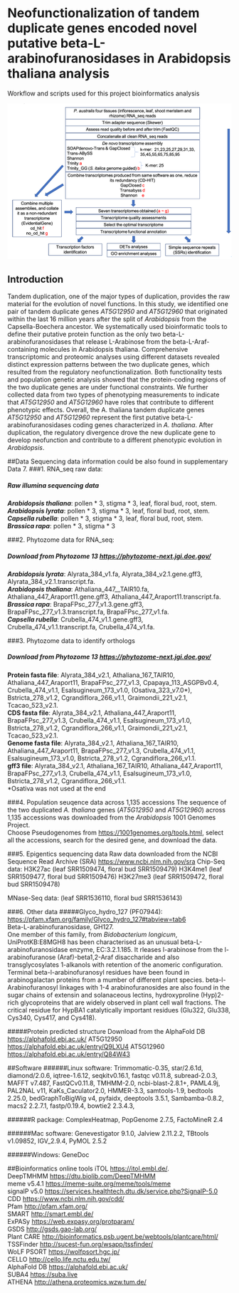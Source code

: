 # Neofunctionalization of tandem duplicate genes encoded novel putative beta-L-arabinofuranosidases in Arabidopsis thaliana analysis
Workflow and scripts used for this project bioinformatics analysis


![](https://github.com/tobytaogla/Phragmites-australis-transcriptome-optimal-assembly/blob/main/Flowchart.png)


## Introduction
Tandem duplication, one of the major types of duplication, provides the raw material for the evolution of novel functions. In this study, we identified one pair of tandem duplicate genes *AT5G12950* and *AT5G12960* that originated within the last 16 million years after the split of *Arabidopsis* from the Capsella-Boechera ancestor. We systematically used bioinformatic tools to define their putative protein function as the only two beta-L-arabinofuranosidases that release L-Arabinose from the beta-L-Araf-containing molecules in Arabidopsis thaliana. Comprehensive transcriptomic and proteomic analyses using different datasets revealed distinct expression patterns between the two duplicate genes, which resulted from the regulatory neofunctionalization. Both functionality tests and population genetic analysis showed that the protein-coding regions of the two duplicate genes are under functional constraints. We further collected data from two types of phenotyping measurements to indicate that *AT5G12950* and *AT5G12960* have roles that contribute to different phenotypic effects. Overall, the A. thaliana tandem duplicate genes *AT5G12950* and *AT5G12960* represent the first putative beta-L-arabinofuranosidases coding genes characterized in *A. thaliana*. After duplication, the regulatory divergence drove the new duplicate gene to develop neofunction and contribute to a different phenotypic evolution in *Arabidopsis*. 

##Data 
Sequencing data information could be also found in supplementary Data 7.
###1. RNA_seq raw data:
##### Raw illumina sequencing data 
***Arabidopsis thaliana***: pollen * 3, stigma * 3, leaf, floral bud, root, stem. 	
***Arabidopsis lyrata***: pollen * 3, stigma * 3, leaf, floral bud, root, stem.  
***Capsella rubella***: pollen * 3, stigma * 3, leaf, floral bud, root, stem.  
***Brassica rapa***: pollen * 3, stigma * 3
	
###2. Phytozome data for RNA\_seq: 
##### Download from Phytozome 13 <https://phytozome-next.jgi.doe.gov/> 
***Arabidopsis lyrata***: Alyrata\_384\_v1.fa, Alyrata_384\_v2.1.gene.gff3,  Alyrata\_384\_v2.1.transcript.fa.    
***Arabidopsis thaliana***: Athaliana\_447\__TAIR10.fa, Athaliana\_447\_Araport11.gene.gff3,  Athaliana\_447\_Araport11.transcript.fa.  
***Brassica rapa***: BrapaFPsc\_277\_v1.3.gene.gff3,  BrapaFPsc\_277\_v1.3.transcript.fa,  BrapaFPsc\_277\_v1.fa.   
***Capsella rubella***: Crubella\_474\_v1.1.gene.gff3,  Crubella\_474\_v1.1.transcript.fa,  Crubella\_474\_v1.fa.

###3. Phytozome data to identify orthologs
##### Download from Phytozome 13 <https://phytozome-next.jgi.doe.gov/> 
**Protein fasta file**: Alyrata\_384\_v2.1, Athaliana\_167\_TAIR10, Athaliana\_447\_Araport11, BrapaFPsc\_277\_v1.3, Cpapaya\_113\_ASGPBv0.4, Crubella\_474\_v1.1, Esalsugineum\_173\_v1.0, (Osativa\_323\_v7.0*), Bstricta\_278\_v1.2, Cgrandiflora\_266\_v1.1, Graimondii\_221\_v2.1, Tcacao\_523\_v2.1.  
**CDS fasta file**: Alyrata\_384\_v2.1, Athaliana\_447\_Araport11, BrapaFPsc\_277\_v1.3, Crubella\_474\_v1.1, Esalsugineum\_173\_v1.0, Bstricta\_278\_v1.2, Cgrandiflora\_266\_v1.1, Graimondii\_221\_v2.1, Tcacao\_523\_v2.1.   
**Genome fasta file**: Alyrata\_384\_v2.1, Athaliana\_167\_TAIR10, Athaliana\_447\_Araport11, BrapaFPsc\_277\_v1.3, Crubella\_474\_v1.1, Esalsugineum\_173\_v1.0, Bstricta\_278\_v1.2, Cgrandiflora\_266\_v1.1.  
**gff3 file**: Alyrata\_384\_v2.1, Athaliana\_167\_TAIR10, Athaliana\_447\_Araport11, BrapaFPsc\_277\_v1.3, Crubella\_474\_v1.1, Esalsugineum\_173\_v1.0, Bstricta\_278\_v1.2, Cgrandiflora\_266\_v1.1.   
*Osativa was not used at the end

###4. Population seuqence data across 1,135 accessions
The sequence of the two duplicated *A. thaliana* genes (*AT5G12950* and *AT5G12960*) across 1,135 accessions was downloaded from the *Arabidopsis* 1001 Genomes Project.  
Choose Pseudogenomes from <https://1001genomes.org/tools.html>, select all the accessions, search for the desired gene, and download the data.  

###5. Epigentics sequencing data
Raw data downloaded from the NCBI Sequence Read Archive (SRA) <https://www.ncbi.nlm.nih.gov/sra>
Chip-Seq data:
H3K27ac  (leaf SRR1509474, floral bud SRR1509479)
H3K4me1  (leaf SRR1509477, floral bud SRR1509476)
H3K27me3 (leaf SRR1509472, floral bud SRR1509478) 

MNase-Seq data: (leaf SRR1536110, floral bud SRR1536143)


###6. Other data
#####Glyco_hydro_127 (PF07944): <https://pfam.xfam.org/family/Glyco_hydro_127#tabview=tab6>  
Beta-L-arabinofuranosidase, GH127.  
One member of this family, from *Bidobacterium longicum*, UniProtKB:E8MGH8 has been characterised as an unusual beta-L-arabinofuranosidase enzyme, EC:3.2.1.185. It rleases l-arabinose from the l-arabinofuranose (Araf)-beta1,2-Araf disaccharide and also transglycosylates 1-alkanols with retention of the anomeric configuration. Terminal beta-l-arabinofuranosyl residues have been found in arabinogalactan proteins from a mumber of different plant species. beta-l-Arabinofuranosyl linkages with 1-4 arabinofuranosides are also found in the sugar chains of extensin and solanaceous lectins, hydroxyproline (Hyp)2-rich glycoproteins that are widely observed in plant cell wall fractions. The critical residue for HypBA1 catalytically important residues (Glu322, Glu338, Cys340, Cys417, and Cys418).

#####Protein predicted structure
Download from the AlphaFold DB <https://alphafold.ebi.ac.uk/> 
AT5G12950 <https://alphafold.ebi.ac.uk/entry/Q9LXU4>
AT5G12960 <https://alphafold.ebi.ac.uk/entry/Q84W43>

##Software
######Linux software:
Trimmomatic-0.35, star/2.6.1d, diamond/2.0.6, iqtree-1.6.12, seqkitv0.16.1, fastqc v0.11.8, subread-2.0.3, MAFFT v7.487, FastQCv0.11.8, TMHMM-2.0, ncbi-blast-2.8.1+, PAML4.9j, PAL2NAL v11, KaKs_Caculator2.0, HMMER-3.3, samtools-1.9, bedtools 2.25.0, bedGraphToBigWig v4, pyfaidx, deeptools 3.5.1, Sambamba-0.8.2, macs2 2.2.7.1, fastp/0.19.4, bowtie2 2.3.4.3, 

######R package: 
ComplexHeatmap, PopGenome 2.7.5, FactoMineR 2.4

######Mac software: 
Genevestigator 9.1.0, Jalview 2.11.2.2, TBtools v1.09852,  IGV_2.9.4, PyMOL 2.5.2

######Windows:
GeneDoc
 

##Bioinformatics online tools
iTOL <https://itol.embl.de/>.   
DeepTMHMM <https://dtu.biolib.com/DeepTMHMM>   
meme v5.4.1 <https://meme-suite.org/meme/tools/meme>  
signalP v5.0 <https://services.healthtech.dtu.dk/service.php?SignalP-5.0>  
CDD <https://www.ncbi.nlm.nih.gov/cdd/>  
Pfam <http://pfam.xfam.org/>    
SMART <http://smart.embl.de/>   
ExPASy <https://web.expasy.org/protparam/>   
GSDS <http://gsds.gao-lab.org/>    
Plant CARE <http://bioinformatics.psb.ugent.be/webtools/plantcare/html/>   
TSSFinder <http://sucest-fun.org/wsapp/tssfinder/>  
WoLF PSORT <https://wolfpsort.hgc.jp/>  
CELLO <http://cello.life.nctu.edu.tw/>  
AlphaFold DB <https://alphafold.ebi.ac.uk/>  
SUBA4 <https://suba.live>   
ATHENA <http://athena.proteomics.wzw.tum.de/>
